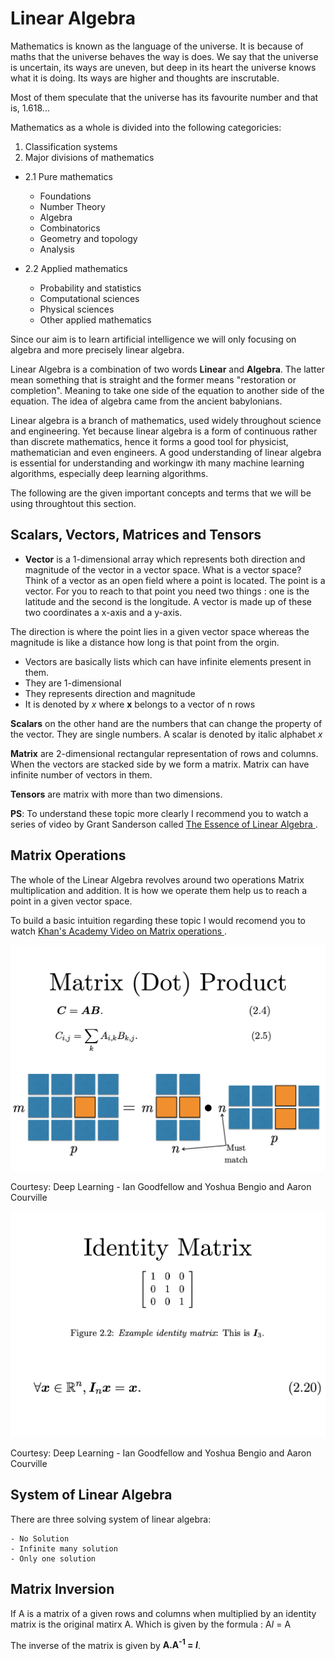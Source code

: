 # Linear Algebra

Mathematics is known as the language of the universe. It is because of maths that the universe behaves the way is does. We say that the universe is uncertain, its ways are uneven, but deep in its heart the universe knows what it is doing. Its ways are higher and thoughts are inscrutable. 

Most of them speculate that the universe has its favourite number and that is, 1.618... 

Mathematics as a whole is divided into the following categoricies: 

1.	Classification systems
2.	Major divisions of mathematics
- 2.1	Pure mathematics
  -	Foundations
  -	Number Theory
  -	Algebra
  -	Combinatorics
  -	Geometry and topology
  -	Analysis

 - 2.2	Applied mathematics
    - Probability and statistics
    - Computational sciences
    - Physical sciences
    - Other applied mathematics

Since our aim is to learn artificial intelligence we will only focusing on algebra and more precisely linear algebra.

Linear Algebra is a combination of two words **Linear** and **Algebra**. The latter mean something that is straight and the former means "restoration or completion". Meaning to take one side of the equation to another side of the equation. The idea of algebra came from the ancient babylonians. 

Linear algebra is a branch of mathematics, used widely throughout science and engineering. Yet because linear algebra is a form of continuous rather than discrete mathematics, hence it forms a good tool for physicist, mathematician and even engineers. A good understanding of linear algebra is essential for understanding and workingw ith many machine learning algorithms, especially deep learning algorithms. 

The following are the given important concepts and terms that we will be using throughtout this section. 


## Scalars, Vectors, Matrices and Tensors

  - **Vector** is a 1-dimensional array which represents both direction and magnitude of the vector in a vector space. What is a vector space? Think of a vector as an open field where a point is located. The point is a vector. For you to reach to that point you need two things : one is the latitude and the second is the longitude. A vector is made up of these two coordinates a x-axis and a y-axis. 
  
  The direction is where the point lies in a given vector space whereas the magnitude is like a distance how long is that point from the orgin. 
  
  - Vectors are basically lists which can have infinite elements present in them. 
  - They are 1-dimensional
  - They represents direction and magnitude
  - It is denoted by *x* where **x** belongs to a vector of n rows 
  
  
  **Scalars** on the other hand are the numbers that can change the property of the vector. They are single numbers. A scalar is denoted by italic alphabet *x*
  
  **Matrix** are 2-dimensional rectangular representation of rows and columns. When the vectors are stacked side by we form a matrix. Matrix can have infinite number of vectors in them. 
  
  **Tensors** are matrix with more than two dimensions.  
  
  
  **PS**: To understand these topic more clearly I recommend you to watch a series of video by Grant Sanderson called <a href="https://www.youtube.com/playlist?list=PLZHQObOWTQDPD3MizzM2xVFitgF8hE_ab" target='_blank'> The Essence of Linear Algebra </a>.
  
## Matrix Operations
The whole of the Linear Algebra revolves around two operations Matrix multiplication and addition. It is how we operate them help us to reach a point in a given vector space.

To build a basic intuition regarding these topic I would recomend you to watch <a href = "https://www.khanacademy.org/math/precalculus/x9e81a4f98389efdf:matrices/x9e81a4f98389efdf:properties-of-matrix-multiplication/v/defined-and-undefined-matrix-operations"> Khan's Academy Video on Matrix operations </a>.

 ![](../images/dotproduct.png)
 
<caption>Courtesy: Deep Learning - Ian Goodfellow and Yoshua Bengio and Aaron Courville</caption>
  
  ![](../images/identity.png)
  <caption>Courtesy: Deep Learning - Ian Goodfellow and Yoshua Bengio and Aaron Courville</caption>
  
  
 ## System of Linear Algebra
 
 There are three solving system of linear algebra:
    
    - No Solution 
    - Infinite many solution 
    - Only one solution
    
## Matrix Inversion 

If A is a matrix of a given rows and columns when multiplied by an identity matrix is the original matirx A. Which is given by the formula : A*I* = A 

The inverse of the matrix is given by **A.A<sup>-1</sup> = *I***.

